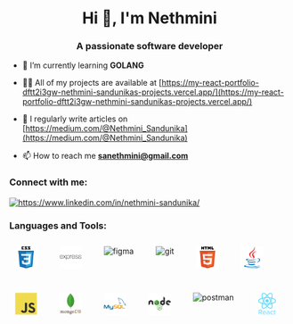  <h1 align="center">Hi 👋, I'm Nethmini</h1>
<h3 align="center">A passionate software developer</h3>

- 🌱 I’m currently learning **GOLANG**

- 👨‍💻 All of my projects are available at [https://my-react-portfolio-dftt2i3gw-nethmini-sandunikas-projects.vercel.app/](https://my-react-portfolio-dftt2i3gw-nethmini-sandunikas-projects.vercel.app/)

- 📝 I regularly write articles on [https://medium.com/@Nethmini_Sandunika](https://medium.com/@Nethmini_Sandunika)

- 📫 How to reach me **sanethmini@gmail.com**

<h3 align="left">Connect with me:</h3>
<p align="left">
<a href="https://linkedin.com/in/https://www.linkedin.com/in/nethmini-sandunika/" target="blank"><img align="center" src="https://raw.githubusercontent.com/rahuldkjain/github-profile-readme-generator/master/src/images/icons/Social/linked-in-alt.svg" alt="https://www.linkedin.com/in/nethmini-sandunika/" height="30" width="40" /></a>
</p>

<h3 align="left">Languages and Tools:</h3>
<p align="left" style="display: flex; flex-wrap: wrap; gap: 20px;">
 
 <a href="https://www.w3schools.com/css/" target="_blank" rel="noreferrer" style="text-decoration: none; color: inherit;"> 
    <img src="https://raw.githubusercontent.com/devicons/devicon/master/icons/css3/css3-original-wordmark.svg" alt="css3" width="40" height="40" style="margin: 10px;"  /> 
  </a>
  <a href="https://expressjs.com" target="_blank" rel="noreferrer" style="text-decoration: none; color: inherit;"> 
    <img src="https://raw.githubusercontent.com/devicons/devicon/master/icons/express/express-original-wordmark.svg" alt="express" width="40" height="40" style="margin: 10px;"  /> 
  </a>
  <a href="https://www.figma.com/" target="_blank" rel="noreferrer" style="text-decoration: none; color: inherit;"> 
    <img src="https://www.vectorlogo.zone/logos/figma/figma-icon.svg" alt="figma" width="40" height="40" style="margin: 10px;" /> 
  </a>
  <a href="https://git-scm.com/" target="_blank" rel="noreferrer" style="text-decoration: none; color: inherit;"> 
    <img src="https://www.vectorlogo.zone/logos/git-scm/git-scm-icon.svg" alt="git" width="40" height="40" style="margin: 10px;" /> 
  </a>
  <a href="https://www.w3.org/html/" target="_blank" rel="noreferrer" style="text-decoration: none; color: inherit;"> 
    <img src="https://raw.githubusercontent.com/devicons/devicon/master/icons/html5/html5-original-wordmark.svg" alt="html5" width="40" height="40" style="margin: 10px;"  /> 
  </a>
  <a href="https://www.java.com" target="_blank" rel="noreferrer" style="text-decoration: none; color: inherit;"> 
    <img src="https://raw.githubusercontent.com/devicons/devicon/master/icons/java/java-original.svg" alt="java" width="40" height="40" style="margin: 10px;"  /> 
  </a>
  <a href="https://developer.mozilla.org/en-US/docs/Web/JavaScript" target="_blank" rel="noreferrer" style="text-decoration: none; color: inherit;"> 
    <img src="https://raw.githubusercontent.com/devicons/devicon/master/icons/javascript/javascript-original.svg" alt="javascript" width="40" height="40" style="margin: 10px;"  /> 
  </a>
  <a href="https://www.mongodb.com/" target="_blank" rel="noreferrer" style="text-decoration: none; color: inherit;"> 
    <img src="https://raw.githubusercontent.com/devicons/devicon/master/icons/mongodb/mongodb-original-wordmark.svg" alt="mongodb" width="40" height="40" style="margin: 10px;"  /> 
  </a>
  <a href="https://www.mysql.com/" target="_blank" rel="noreferrer" style="text-decoration: none; color: inherit;"> 
    <img src="https://raw.githubusercontent.com/devicons/devicon/master/icons/mysql/mysql-original-wordmark.svg" alt="mysql" width="40" height="40" style="margin: 10px;"  /> 
  </a>
  <a href="https://nodejs.org" target="_blank" rel="noreferrer" style="text-decoration: none; color: inherit;"> 
    <img src="https://raw.githubusercontent.com/devicons/devicon/master/icons/nodejs/nodejs-original-wordmark.svg" alt="nodejs" width="40" height="40" style="margin: 10px;"  /> 
  </a>
  <a href="https://postman.com" target="_blank" rel="noreferrer" style="text-decoration: none; color: inherit;"> 
    <img src="https://www.vectorlogo.zone/logos/getpostman/getpostman-icon.svg" alt="postman" width="40" height="40" style="margin: 10px;" /> 
  </a>
  <a href="https://reactjs.org/" target="_blank" rel="noreferrer" style="text-decoration: none; color: inherit;"> 
    <img src="https://raw.githubusercontent.com/devicons/devicon/master/icons/react/react-original-wordmark.svg" alt="react" width="40" height="40" style="margin: 10px;"  /> 
  </a>
</p>
